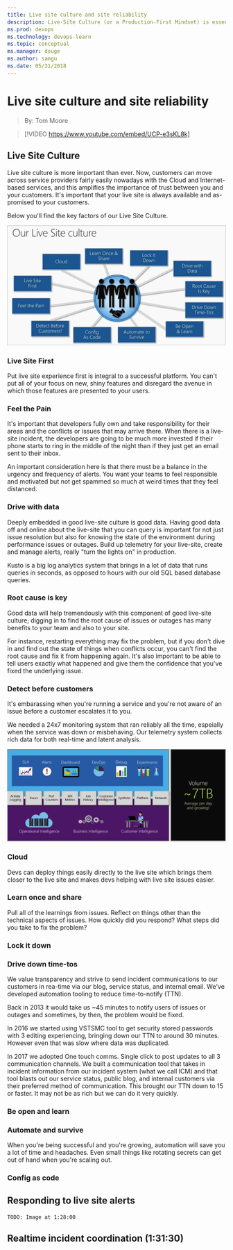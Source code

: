 ```yaml
---
title: Live site culture and site reliability
description: Live-Site Culture (or a Production-First Mindset) is essential to running a service. Tom Moore discusses both how we handle service reliability and how we practice. Along the way, Tom Moore discusses how we use telemetry to monitor VSTS and gain continual insight into both the health and usage of the service.
ms.prod: devops
ms.technology: devops-learn
ms.topic: conceptual
ms.manager: douge
ms.author: samgu
ms.date: 05/31/2018
---
```


# Live site culture and site reliability
> By: Tom Moore


> [!VIDEO https://www.youtube.com/embed/UCP-e3sKL8k]

## Live Site Culture
Live site culture is more important than ever. Now, customers can move across service providers fairly easily nowadays with the Cloud and Internet-based services, and this amplifies the importance of trust between you and your customers. It's important that your live site is always available and as-promised to your customers. 

Below you'll find the key factors of our Live Site Culture.

![Our Live Site Culture](_img/live-site-culture.png)

### Live Site First

Put live site experience first is integral to a successful platform. You can't put all of your focus on new, shiny features and disregard the avenue in which those features are presented to your users.

### Feel the Pain

It's important that developers fully own and take responsibility for their areas and the conflicts or issues that may arrive there. When there is a live-site incident, the developers are going to be much more invested if their phone starts to ring in the middle of the night than if they just get an email sent to their inbox. 

An important consideration here is that there must be a balance in the urgency and frequency of alerts. You want your teams to feel responsible and motivated but not get spammed so much at weird times that they feel distanced.

### Drive with data

Deeply embedded in good live-site culture is good data. Having good data off and online about the live-site that you can query is important for not just issue resolution but also for knowing the state of the environment during performance issues or outages. Build up telemetry for your live-site, create and manage alerts, really "turn the lights on" in production. 

Kusto is a big log analytics system that brings in a lot of data that runs queries in seconds, as opposed to hours with our old SQL based database queries.

### Root cause is key

Good data will help tremendously with this component of good live-site culture; digging in to find the root cause of issues or outages has many benefits to your team and also to your site.

For instance, restarting everything may fix the problem, but if you don't dive in and find out the state of things when conflicts occur, you can't find the root cause and fix it from happening again. It's also important to be able to tell users exactly what happened and give them the confidence that you've fixed the underlying issue.

### Detect before customers

It's embarassing when you're running a service and you're not aware of an issue before a customer escalates it to you.

We needed a 24x7 monitoring system that ran reliably all the time, espeially when the service was down or misbehaving. Our telemetry system collects rich data for both real-time and latent analysis.
    
![Live Site Detection](_img/live-site-detection.png)

### Cloud

Devs can deploy things easily directly to the live site which brings them closer to the live site and makes devs helping with live site issues easier.

### Learn once and share

Pull all of the learnings from issues. Reflect on things other than the technical aspects of issues. How quickly did you respond? What steps did you take to fix the problem? 

### Lock it down

### Drive down time-tos

We value transparency and strive to send incident communications to our customers in rea-time via our blog, service status, and internal email. We've developed automation tooling to reduce time-to-notify (TTN).

Back in 2013 it would take us ~45 minutes to notify users of issues or outages and sometimes, by then, the problem would be fixed.

In 2016 we started using VSTSMC tool to get security stored passwords with 3 editing experiencing, bringing down our TTN to around 30 minutes. However even that was slow where data was duplicated.

In 2017 we adopted One touch comms. Single click to post updates to all 3 communication channels. We built a communication tool that takes in incident information from our incident system (what we call ICM) and that tool blasts out our service status, public blog, and internal customers via their preferred method of communication. This brought our TTN down to 15 or faster. It may not be as rich but we can do it very quickly.

### Be open and learn

### Automate and survive

When you're being successful and you're growing, automation will save you a lot of time and headaches. Even small things like rotating secrets can get out of hand when you're scaling out.

### Config as code

## Responding to live site alerts

    TODO: Image at 1:28:00

## Realtime incident coordination (1:31:30)